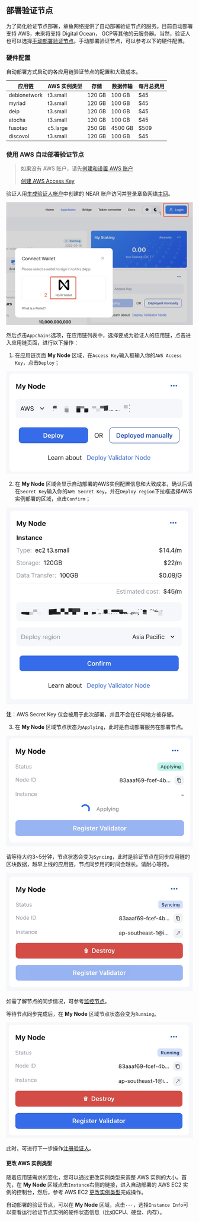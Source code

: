 ## 部署验证节点

为了简化验证节点部署，章鱼网络提供了自动部署验证节点的服务。目前自动部署支持 AWS，未来将支持 Digital Ocean， GCP等其他的云服务器。当然，验证人也可以选择[手动部署验证节点](./validator-deploy-manually.md)。手动部署验证节点，可以参考以下的硬件配置。

### 硬件配置

自动部署方式启动的各应用链验证节点的配置和大致成本。

| 应用链 | AWS 实例类型  | 存储 | 数据传输 | 每月总费用 |
|------|------|------|------|------|
| debionetwork | t3.small  | 120 GB | 100 GB | $45 |
| myriad | t3.small  | 120 GB | 100 GB | $45 |
| deip | t3.small  | 120 GB | 100 GB | $45 |
| atocha | t3.small  | 120 GB | 100 GB | $45 |
| fusotao | c5.large  | 250 GB | 4500 GB | $509 |
| discovol | t3.small  | 120 GB | 100 GB | $45 |

### 使用 AWS 自动部署验证节点

> 如果没有 AWS 账户，请先[创建和设置 AWS 账户](https://aws.amazon.com/cn/getting-started/guides/setup-environment/?nc1=h_ls)
>
> [创建 AWS Access Key](https://docs.aws.amazon.com/zh_cn/IAM/latest/UserGuide/id_credentials_access-keys.html)

验证人用[生成验证人帐户](./validator-generate-keys.md)中创建的 NEAR 账户访问并登录章鱼网络[主网](https://mainnet.oct.network)。

![validator login](../../images/maintain/validator_login.jpg)

然后点击`Appchains`选项，在应用链列表中，选择要成为验证人的应用链，点击进入应用链页面，进行以下操作：

1. 在应用链页面 **My Node** 区域，在`Access Key`输入框输入你的`AWS Access Key`，点击`Deploy`；

![aws access key](../../images/maintain/validator_aws_accesskey.jpg)

2. 在 **My Node** 区域会显示自动部署的AWS实例配置信息和大致成本，确认后请在`Secret Key`输入你的`AWS Secret Key`，并在`Deploy region`下拉框选择AWS实例部署的区域，点击`Confirm`；

![aws secret key](../../images/maintain/validator_aws_secretkey.jpg)

**注**：AWS Secret Key 仅会被用于此次部署，并且不会在任何地方被存储。

3. 在 **My Node** 区域节点状态为`Applying`，此时是自动部署服务在部署节点。

![validator applying](../../images/maintain/validator_aws_applying.jpg)

请等待大约3~5分钟，节点状态会变为`Syncing`，此时是验证节点在同步应用链的区块数据，越早上线的应用链，节点同步用的时间会越长。请耐心等待。

![validator syncing](../../images/maintain/validator_aws_syncing.jpg)

如需了解节点的同步情况，可参考[监控节点](./monitor-node.md)。

等待节点同步完成后，在 **My Node** 区域节点状态会变为`Running`。

![validator running](../../images/maintain/validator_aws_running.jpg)

此时，可进行下一步操作[注册验证人](./validator-register.md)。

#### 更改 AWS 实例类型

随着应用链需求的变化，您可以通过更改实例类型来调整 AWS 实例的大小。首先，在 **My Node** 区域点击`Instance`右侧的链接，进入自动部署的 AWS EC2 实例的控制台，然后，参考 AWS EC2 [更改实例类型](https://docs.aws.amazon.com/zh_cn/AWSEC2/latest/UserGuide/ec2-instance-resize.html)完成操作。

自动部署的验证节点，可以在 **My Node** 区域，点击`···`，选择`Instance Info`可以查看运行验证节点实例的硬件状态信息（比如CPU、硬盘、内存）。